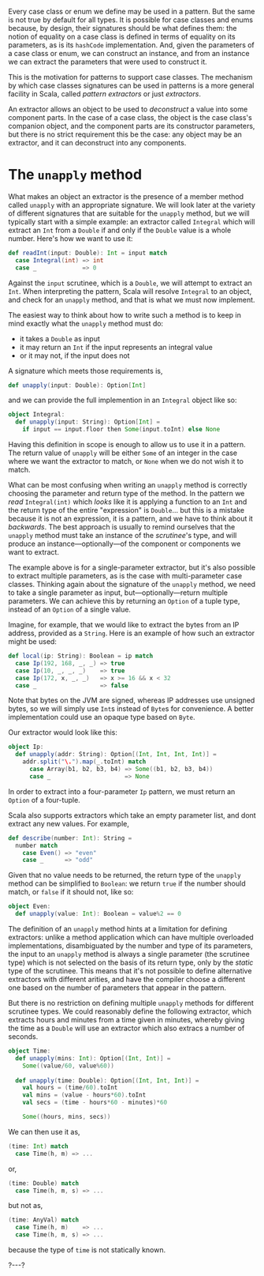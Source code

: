 Every case class or enum we define may be used in a pattern. But the same is not true by default for all types.
It is possible for case classes and enums because, by design, their signatures should be what defines them: the
notion of equality on a case class is defined in terms of equality on its parameters, as is its `hashCode`
implementation. And, given the parameters of a case class or enum, we can construct an instance, and from an
instance we can extract the parameters that were used to construct it.

This is the motivation for patterns to support case classes. The mechanism by which case classes signatures can
be used in patterns is a more general facility in Scala, called _pattern extractors_ or just _extractors_.

An extractor allows an object to be used to _deconstruct_ a value into some component parts. In the case of a
case class, the object is the case class's companion object, and the component parts are its constructor
parameters, but there is no strict requirement this be the case: any object may be an extractor, and it can
deconstruct into any components.

# The `unapply` method

What makes an object an extractor is the presence of a member method called `unapply` with an appropriate
signature. We will look later at the variety of different signatures that are suitable for the `unapply` method,
but we will typically start with a simple example: an extractor called `Integral` which will extract an `Int`
from a `Double` if and only if the `Double` value is a whole number. Here's how we want to use it:
```scala
def readInt(input: Double): Int = input match
  case Integral(int) => int
  case _             => 0
```

Against the `input` scrutinee, which is a `Double`, we will attempt to extract an `Int`. When interpreting the
pattern, Scala will resolve `Integral` to an object, and check for an `unapply` method, and that is what we must
now implement.

The easiest way to think about how to write such a method is to keep in mind exactly what the `unapply` method
must do:
- it takes a `Double` as input
- it may return an `Int` if the input represents an integral value
- or it may not, if the input does not

A signature which meets those requirements is,
```scala
def unapply(input: Double): Option[Int]
```
and we can provide the full implemention in an `Integral` object like so:
```scala
object Integral:
  def unapply(input: String): Option[Int] =
    if input == input.floor then Some(input.toInt) else None
```

Having this definition in scope is enough to allow us to use it in a pattern. The return value of `unapply` will
be either `Some` of an integer in the case where we want the extractor to match, or `None` when we do not wish
it to match.

What can be most confusing when writing an `unapply` method is correctly choosing the parameter and return
type of the method. In the pattern we _read_ `Integral(int)` which _looks_ like it is applying a function to an
`Int` and the return type of the entire "expression" is `Double`... but this is a mistake because it is not an
expression, it is a pattern, and we have to think about it _backwards_. The best approach is usually to remind
ourselves that the `unapply` method must take an instance of the _scrutinee_'s type, and will produce an
instance—optionally—of the component or components we want to extract.

The example above is for a single-parameter extractor, but it's also possible to extract multiple parameters,
as is the case with multi-parameter case classes. Thinking again about the signature of the `unapply` method,
we need to take a single parameter as input, but—optionally—return multiple parameters. We can achieve this by
returning an `Option` of a tuple type, instead of an `Option` of a single value.

Imagine, for example, that we would like to extract the bytes from an IP address, provided as a `String`. Here
is an example of how such an extractor might be used:
```scala
def local(ip: String): Boolean = ip match
  case Ip(192, 168, _, _) => true
  case Ip(10, _, _, _)    => true
  case Ip(172, x, _, _)   => x >= 16 && x < 32
  case _                  => false
```

Note that bytes on the JVM are signed, whereas IP addresses use unsigned bytes, so we will simply use `Int`s
instead of `Byte`s for convenience. A better implementation could use an opaque type based on `Byte`.

Our extractor would look like this:
```scala
object Ip:
  def unapply(addr: String): Option[(Int, Int, Int, Int)] =
    addr.split("\.").map(_.toInt) match
      case Array(b1, b2, b3, b4) => Some((b1, b2, b3, b4))
      case _                     => None
```

In order to extract into a four-parameter `Ip` pattern, we must return an `Option` of a four-tuple.

Scala also supports extractors which take an empty parameter list, and dont extract any new values. For example,
```scala
def describe(number: Int): String =
  number match
    case Even() => "even"
    case _      => "odd"
```

Given that no value needs to be returned, the return type of the `unapply` method can be simplified to
`Boolean`: we return `true` if the number should match, or `false` if it should not, like so:
```scala
object Even:
  def unapply(value: Int): Boolean = value%2 == 0
```

The definition of an `unapply` method hints at a limitation for defining extractors: unlike a method application
which can have multiple overloaded implementations, disambiguated by the number and type of its parameters, the
input to an `unapply` method is always a single parameter (the scrutinee type) which is not selected on the
basis of its return type, only by the _static_ type of the scrutinee. This means that it's not possible to
define alternative extractors with different arities, and have the compiler choose a different one based on the
number of parameters that appear in the pattern.

But there is no restriction on defining multiple `unapply` methods for different scrutinee types. We could
reasonably define the following extractor, which extracts hours and minutes from a time given in minutes,
whereby giving the time as a `Double` will use an extractor which also extracs a number of seconds.
```scala
object Time:
  def unapply(mins: Int): Option[(Int, Int)] =
    Some((value/60, value%60))
  
  def unapply(time: Double): Option[(Int, Int, Int)] =
    val hours = (time/60).toInt
    val mins = (value - hours*60).toInt
    val secs = (time - hours*60 - minutes)*60

    Some((hours, mins, secs))
```

We can then use it as,
```scala
(time: Int) match
  case Time(h, m) => ...
```
or,
```scala
(time: Double) match
  case Time(h, m, s) => ...
```
but not as,
```scala
(time: AnyVal) match
  case Time(h, m)    => ...
  case Time(h, m, s) => ...
```
because the type of `time` is not statically known.

?---?
